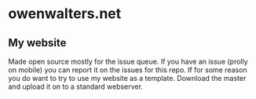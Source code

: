 # owenwalters.net
## My website

Made open source mostly for the issue queue. If you have an issue (prolly on mobile) you can report it on the issues for this repo. If for some reason you do want to try to use my website as a template. Download the master and upload it on to a standard webserver.
